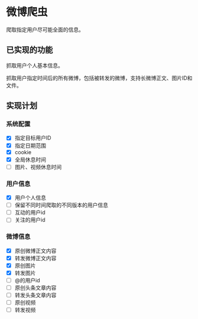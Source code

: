 # 微博爬虫

爬取指定用户尽可能全面的信息。

## 已实现的功能

抓取用户个人基本信息。

抓取用户指定时间后的所有微博，包括被转发的微博，支持长微博正文、图片ID和文件。

## 实现计划

### 系统配置

- [x] 指定目标用户ID
- [x] 指定日期范围
- [x] cookie
- [x] 全局休息时间
- [ ] 图片、视频休息时间

### 用户信息

- [x] 用户个人信息
- [ ] 保留不同时间爬取的不同版本的用户信息
- [ ] 互动的用户id
- [ ] 关注的用户id

### 微博信息

- [x] 原创微博正文内容
- [x] 转发微博正文内容
- [x] 原创图片
- [x] 转发图片
- [ ] @的用户id
- [ ] 原创头条文章内容
- [ ] 转发头条文章内容
- [ ] 原创视频
- [ ] 转发视频
